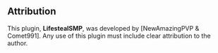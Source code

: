 ## Attribution
This plugin, **LifestealSMP**, was developed by [NewAmazingPVP & Comet991]. Any use of this plugin must include clear attribution to the author.
